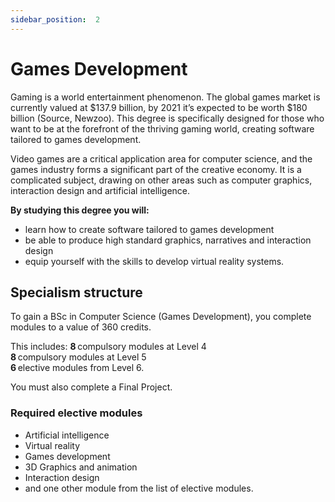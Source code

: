 ```yaml
---
sidebar_position:  2
---
```


  
# Games Development
  
Gaming is a world entertainment phenomenon. The global games market is currently valued at $137.9 billion, by 2021 it’s expected to be worth $180 billion (Source, Newzoo). This degree is specifically designed for those who want to be at the forefront of the thriving gaming world, creating software tailored to games development.

Video games are a critical application area for computer science, and the games industry forms a significant part of the creative economy. It is a complicated subject, drawing on other areas such as computer graphics, interaction design and artificial intelligence.

**By studying this degree you will:**

- learn how to create software tailored to games development
- be able to produce high standard graphics, narratives and interaction design
- equip yourself with the skills to develop virtual reality systems.
  
## Specialism structure

To gain a BSc in Computer Science (Games Development), you complete modules to a value of 360 credits.

This includes:
**8** compulsory modules at Level 4  
**8** compulsory modules at Level 5  
**6** elective modules from Level 6.

You must also complete a Final Project.

### Required elective modules

- Artificial intelligence
- Virtual reality
- Games development
- 3D Graphics and animation
- Interaction design
- and one other module from the list of elective modules.
